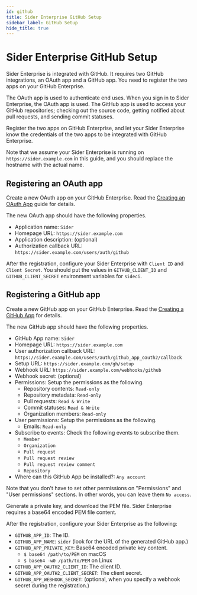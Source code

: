 ```yaml
---
id: github
title: Sider Enterprise GitHub Setup
sidebar_label: GitHub Setup
hide_title: true
---
```


# Sider Enterprise GitHub Setup

Sider Enterprise is integrated with GitHub. It requires two GitHub integrations, an OAuth app and a GitHub app. You need to register the two apps on your GitHub Enterprise.

The OAuth app is used to authenticate end uses. When you sign in to Sider Enterprise, the OAuth app is used. The GitHub app is used to access your GitHub repositories; checking out the source code, getting notified about pull requests, and sending commit statuses.

Register the two apps on GitHub Enterprise, and let your Sider Enterprise know the credentials of the two apps to be integrated with GitHub Enterprise.

Note that we assume your Sider Enterprise is running on `https://sider.example.com` in this guide, and you should replace the hostname with the actual name.

## Registering an OAuth app

Create a new OAuth app on your GitHub Enterprise. Read the [Creating an OAuth App](https://developer.github.com/apps/building-oauth-apps/creating-an-oauth-app/) guide for details.

The new OAuth app should have the following properties.

- Application name: `Sider`
- Homepage URL: `https://sider.example.com`
- Application description: (optional)
- Authorization callback URL: `https://sider.example.com/users/auth/github`

After the registration, configure your Sider Enterprise with `Client ID` and `Client Secret`. You should put the values in `GITHUB_CLIENT_ID` and `GITHUB_CLIENT_SECRET` environment variables for `sideci`.

## Registering a GitHub app

Create a new GitHub app on your GitHub Enterprise. Read the [Creating a GitHub App](https://developer.github.com/apps/building-github-apps/creating-a-github-app/) for details.

The new GitHub app should have the following properties.

- GitHub App name: `Sider`
- Homepage URL: `https://sider.example.com`
- User authorization callback URL: `https://sider.example.com/users/auth/github_app_oauth2/callback`
- Setup URL: `https://sider.example.com/gh/setup`
- Webhook URL: `https://sider.example.com/webhooks/github`
- Webhook secret: (optional)
- Permissions: Setup the permissions as the following.
  - Repository contents: `Read-only`
  - Repository metadata: `Read-only`
  - Pull requests: `Read & Write`
  - Commit statuses: `Read & Write`
  - Organization members: `Read-only`
- User permissions: Setup the permissions as the following.
  - Emails: `Read-only`
- Subscribe to events: Check the following events to subscribe them.
  - `Member`
  - `Organization`
  - `Pull request`
  - `Pull request review`
  - `Pull request review comment`
  - `Repository`
- Where can this GitHub App be installed?: `Any account`

Note that you don't have to set other permissions on "Permissions" and "User permissions" sections.
In other words, you can leave them `No access`.

Generate a private key, and download the PEM file. Sider Enterprise requires a base64 encoded PEM file content.

After the registration, configure your Sider Enterprise as the following:

- `GITHUB_APP_ID`: The ID.
- `GITHUB_APP_NAME`: `sider` (look for the URL of the generated GitHub app.)
- `GITHUB_APP_PRIVATE_KEY`: Base64 encoded private key content.
  - `$ base64 /path/to/PEM` on macOS
  - `$ base64 -w0 /path/to/PEM` on Linux
- `GITHUB_APP_OAUTH2_CLIENT_ID`: The client ID.
- `GITHUB_APP_OAUTH2_CLIENT_SECRET`: The client secret.
- `GITHUB_APP_WEBHOOK_SECRET`: (optional, when you specify a webhook secret during the registration.)
